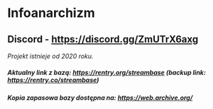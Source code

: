# Infoanarchizm
## Discord - https://discord.gg/ZmUTrX6axg 
*Projekt istnieje od 2020 roku.*

##### Aktualny link z bazą: https://rentry.org/streambase (backup link: https://rentry.co/streambase)
##### Kopia zapasowa bazy dostępna na: https://web.archive.org/

